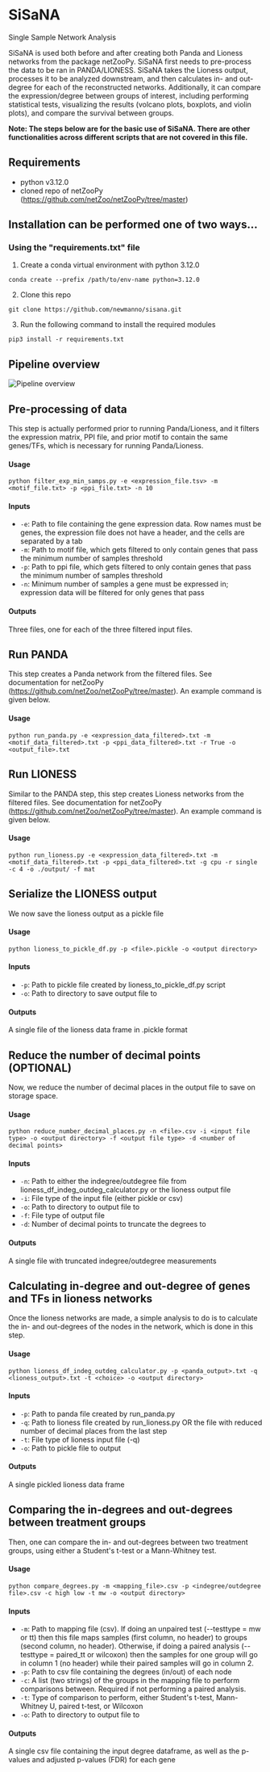 # SiSaNA
Single Sample Network Analysis

SiSaNA is used both before and after creating both Panda and Lioness networks from the package netZooPy. SiSaNA first needs to pre-process the data to be ran in PANDA/LIONESS. SiSaNA takes the Lioness output, processes it to be analyzed downstream, and then calculates in- and out-degree for each of the reconstructed networks. Additionally, it can compare the expression/degree between groups of interest, including performing statistical tests, visualizing the results (volcano plots, boxplots, and violin plots), and compare the survival between groups.

**Note: The steps below are for the basic use of SiSaNA. There are other functionalities across different scripts that are not covered in this file.**

## Requirements
 - python v3.12.0
 - cloned repo of netZooPy (https://github.com/netZoo/netZooPy/tree/master)
   
## Installation can be performed one of two ways...

### Using the "requirements.txt" file
1. Create a conda virtual environment with python 3.12.0
```
conda create --prefix /path/to/env-name python=3.12.0
```

2. Clone this repo
```
git clone https://github.com/newmanno/sisana.git
```

3. Run the following command to install the required modules
```
pip3 install -r requirements.txt
```

## Pipeline overview
![Pipeline overview](docs/Pipeline_steps_fig.png)

## Pre-processing of data
This step is actually performed prior to running Panda/Lioness, and it filters the expression matrix, PPI file, and prior motif to contain the same genes/TFs, which is necessary for running Panda/Lioness.

#### Usage
```
python filter_exp_min_samps.py -e <expression_file.tsv> -m <motif_file.txt> -p <ppi_file.txt> -n 10
```

#### Inputs
 - `-e`: Path to file containing the gene expression data. Row names must be genes, the expression file does not have a header, and the cells are separated by a tab
 - `-m`: Path to motif file, which gets filtered to only contain genes that pass the minimum number of samples threshold
 - `-p`: Path to ppi file, which gets filtered to only contain genes that pass the minimum number of samples threshold
 - `-n`: Minimum number of samples a gene must be expressed in; expression data will be filtered for only genes that pass

#### Outputs
Three files, one for each of the three filtered input files. 


## Run PANDA
This step creates a Panda network from the filtered files. See documentation for netZooPy (https://github.com/netZoo/netZooPy/tree/master). An example command is given below.

#### Usage
```
python run_panda.py -e <expression_data_filtered>.txt -m <motif_data_filtered>.txt -p <ppi_data_filtered>.txt -r True -o <output_file>.txt
```


## Run LIONESS
Similar to the PANDA step, this step creates Lioness networks from the filtered files. See documentation for netZooPy (https://github.com/netZoo/netZooPy/tree/master). An example command is given below.

#### Usage
```
python run_lioness.py -e <expression_data_filtered>.txt -m <motif_data_filtered>.txt -p <ppi_data_filtered>.txt -g cpu -r single -c 4 -o ./output/ -f mat
```


## Serialize the LIONESS output
We now save the lioness output as a pickle file

#### Usage
```
python lioness_to_pickle_df.py -p <file>.pickle -o <output directory>
```

#### Inputs
 - `-p`: Path to pickle file created by lioness_to_pickle_df.py script
 - `-o`: Path to directory to save output file to

#### Outputs
A single file of the lioness data frame in .pickle format



## Reduce the number of decimal points (OPTIONAL)
Now, we reduce the number of decimal places in the output file to save on storage space.

#### Usage
```
python reduce_number_decimal_places.py -n <file>.csv -i <input file type> -o <output directory> -f <output file type> -d <number of decimal points>
```

#### Inputs
 - `-n`: Path to either the indegree/outdegree file from lioness_df_indeg_outdeg_calculator.py or the lioness output file
 - `-i`: File type of the input file (either pickle or csv)
 - `-o`: Path to directory to output file to
 - `-f`: File type of output file
 - `-d`: Number of decimal points to truncate the degrees to

#### Outputs
A single file with truncated indegree/outdegree measurements



## Calculating in-degree and out-degree of genes and TFs in lioness networks
Once the lioness networks are made, a simple analysis to do is to calculate the in- and out-degrees of the nodes in the network, which is done in this step.

#### Usage
```
python lioness_df_indeg_outdeg_calculator.py -p <panda_output>.txt -q <lioness_output>.txt -t <choice> -o <output directory>
```

#### Inputs
 - `-p`: Path to panda file created by run_panda.py
 - `-q`: Path to lioness file created by run_lioness.py OR the file with reduced number of decimal places from the last step
 - `-t`: File type of lioness input file (-q)
 - `-o`: Path to pickle file to output
   
#### Outputs
A single pickled lioness data frame



## Comparing the in-degrees and out-degrees between treatment groups
Then, one can compare the in- and out-degrees between two treatment groups, using either a Student's t-test or a Mann-Whitney test.

#### Usage
```
python compare_degrees.py -m <mapping_file>.csv -p <indegree/outdegree file>.csv -c high low -t mw -o <output directory>
```

#### Inputs
 - `-m`: Path to mapping file (csv). If doing an unpaired test (--testtype = mw or tt) then this file maps samples (first column, no header) to groups (second column, no header). Otherwise, if doing a paired analysis (--testtype = paired_tt or wilcoxon) then the samples for one group will go in column 1 (no header) while their paired samples will go in column 2.
 - `-p`: Path to csv file containing the degrees (in/out) of each node
 - `-c`: A list (two strings) of the groups in the mapping file to perform comparisons between. Required if not performing a paired analysis.
 - `-t`: Type of comparison to perform, either Student's t-test, Mann-Whitney U, paired t-test, or Wilcoxon
 - `-o`: Path to directory to output file to

#### Outputs
A single csv file containing the input degree dataframe, as well as the p-values and adjusted p-values (FDR) for each gene
